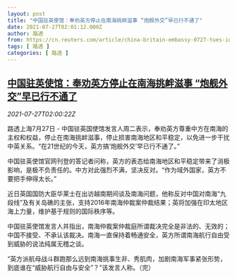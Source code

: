 ```yaml
---
layout: post
title: "中国驻英使馆：奉劝英方停止在南海挑衅滋事 “炮舰外交”早已行不通了"
date: 2021-07-27T02:01:12.000Z
author: 路透
from: https://cn.reuters.com/article/china-britain-embassy-0727-tues-idCNKBS2EX05C
tags: [ 路透 ]
categories: [ 路透 ]
---
```

<!--1627351272000-->
[中国驻英使馆：奉劝英方停止在南海挑衅滋事 “炮舰外交”早已行不通了](https://cn.reuters.com/article/china-britain-embassy-0727-tues-idCNKBS2EX05C)
------

<div>
<div><i>2021-07-27T02:00:22Z</i></div><p>路透上海7月27日 - 中国驻英国使馆发言人周二表示，奉劝英方尊重中方在南海的主权和权益，停止在南海挑衅滋事，停止损害南海地区和平稳定，以免进一步干扰中英关系。“在21世纪的今天，英方搞‘炮舰外交’早已行不通了。”</p><p>中国驻英使馆官网刊登的答记者问称，英方的表态给南海地区和平稳定带来了消极影响，是极不负责任的。中方对此强烈不满，坚决反对。“作为域外国家，英方不要把手伸得太长。”</p><p>近日英国国防大臣华莱士在出访越南期间谈及南海问题，他称反对中国对南海“九段线”及有关岛礁的主张，支持2016年南海仲裁案仲裁结果；英将加强在印太地区海上力量，维护基于规则的国际秩序等。</p><p>中国驻英使馆发言人并指出，南海仲裁案仲裁庭所谓裁决完全是非法的、无效的；中国不接受、不承认该裁决。南海一直保持着畅通安全，英方所谓南海航行自由受到威胁的说法纯属无稽之谈。</p><p>“英方派航母战斗群跑那么远到南海挑事生非、秀肌肉，加剧南海军事紧张形势，到底谁在“威胁航行自由与安全”？”该发言人称。（完）</p>
</div>
